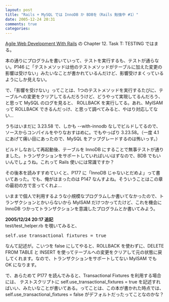 ```yaml
---
layout: post
title: "Rails + MySQL では InnoDB か BDBを（Rails 勉強中 #1）"
date: 2005-12-24 20:31
comments: true
categories: 
---
```

<p class="entryBody">
<a href="http://www.amazon.co.jp/exec/obidos/ASIN/097669400X/httshemizorg-22/ref=nosim" target="_blank">Agile Web Development With Rails</a> の Chapter 12. Task T: TESTING ではまる。
</p>

<p class="entryBody">
本の通りにプログラムを書いていって、テストを実行するも、テストが通らない。P146 に「テストメソッドは他のテストメソッドがテーブルに加えた変更の影響は受けない」みたいなことが書かれているんだけど、影響受けまくっているようにしか見えない。
</p>

<p class="entryBody">
で、「影響を受けない」ってことは、1つのテストメソッドを実行するたびに、テーブルへの変更をクリアしてるんだろうけど、どうやって実現してるんだろう、と思って MySQL のログを見ると、 ROLLBACK を実行してる。あれ、MyISAM って ROLLBACK できるんだっけ、と思って調べてみると、やはり対応してない…
</p>

<p class="entryBody">
うちはいまだに 3.23.58 で、しかも --with-innodb なしでビルドしてるので、ソースからコンパイルをやりなおすはめに。でもやっぱり 3.23.58。（一度 4.1 にあげて痛い目にあったので、MySQL をアップグレードするのは怖いっす。）
</p>

<p class="entryBody">
ビルドしなおして再起動後、テーブルを InnoDB にすることで無事テストが通りました。トランザクションをサポートしていればいいはずなので、BDB でもいいんでしょうね。これって Rails 使いには常識ですか？
</p>

<p class="entryBody">
その後本を読みすすめていくと、P177 に「InnoDB じゃないとだめよ」って書いてあった。でも、俺がはまったのは P147 なんすよね。そういうことはこの章の最初の方で言ってくれよ…
</p>

<p class="entryBody">
いままで個人で利用するような小規模なプログラムしか書いてなかったので、トランザクションとかいらないから MyISAM だけつかってたけど、これを機会に InnoDB つかってトランザクションを意識したプログラムとか書いてみよう。
</p>

<p class="entryBody">
<strong>2005/12/24 20:17 追記</strong><br />
test/test_helper.rb を覗いてみると、
</p>

<pre class="code">
self.use_transactional_fixtures = true
</pre>

<p class="entryBody">
なんて記述が。こいつを false にしてやると、ROLLBACK を使わずに、DELETE FROM TABLE と INSERT を使ってテーブルへの変更をクリアして元の状態に戻してくれます。なので、トランザクションをサポートしてない MyISAM でも OK になります。
</p>

<p class="entryBody">
で、あらためて P177 を読んでみると、Transactional Fixtures を利用する場合には、 テストスクリプトに self.use_transactional_fixtures = true を記述すればいい、みたいなことが書いてある。ってことは、この本が書かれた時点では、self.use_transactional_fixtures = false がデフォルトだったってことなのかな？
</p>